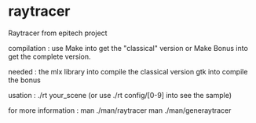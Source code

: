 raytracer
=========

Raytracer from epitech project

compilation :
use Make into get the "classical" version or Make Bonus into get the complete version.

needed :
the mlx library into compile the classical version
gtk into compile the bonus

usation :
./rt your_scene (or use ./rt config/[0-9] into see the sample)

for more information :
man ./man/raytracer
man ./man/generaytracer

